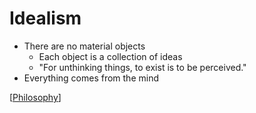 # Idealism

- There are no material objects
  - Each object is a collection of ideas
  - "For unthinking things, to exist is to be perceived."
- Everything comes from the mind

[[Philosophy]]

[//begin]: # "Autogenerated link references for markdown compatibility"
[philosophy]: philosophy "Philosophy"
[//end]: # "Autogenerated link references"